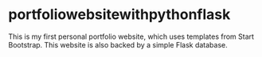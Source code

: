 # portfoliowebsitewithpythonflask
This is my first personal portfolio website, which uses templates from Start Bootstrap. This website is also backed by a simple Flask database.
